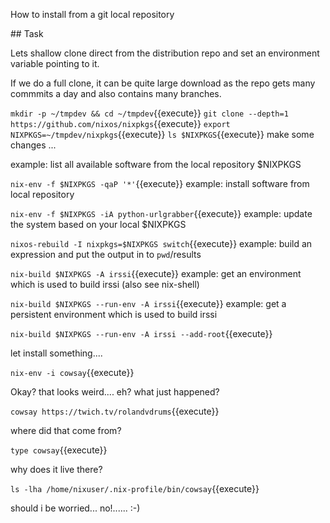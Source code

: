 
How to install from a git local repository


## Task

Lets shallow clone direct from the distribution repo and set an environment variable pointing to it.

If we do a full clone, it can be quite large download as  the repo gets many commmits a day and 
also contains many branches.


`mkdir -p ~/tmpdev && cd ~/tmpdev`{{execute}}
`git clone --depth=1 https://github.com/nixos/nixpkgs`{{execute}}
`export NIXPKGS=~/tmpdev/nixpkgs`{{execute}}
`ls $NIXPKGS`{{execute}}
make some changes ...

example: list all available software from the local repository $NIXPKGS

`nix-env -f $NIXPKGS -qaP '*'`{{execute}}
example: install software from local repository

`nix-env -f $NIXPKGS -iA python-urlgrabber`{{execute}}
example: update the system based on your local $NIXPKGS

`nixos-rebuild -I nixpkgs=$NIXPKGS switch`{{execute}}
example: build an expression and put the output in to `pwd`/results

`nix-build $NIXPKGS -A irssi`{{execute}}
example: get an environment which is used to build irssi (also see nix-shell)

`nix-build $NIXPKGS --run-env -A irssi`{{execute}}
example: get a persistent environment which is used to build irssi

`nix-build $NIXPKGS --run-env -A irssi --add-root`{{execute}}



let install something....

`nix-env -i cowsay`{{execute}}

Okay? that looks weird.... eh? what just happened?

`cowsay https://twich.tv/rolandvdrums`{{execute}}

where did that come from?

`type cowsay`{{execute}}

why does it live there?

`ls -lha /home/nixuser/.nix-profile/bin/cowsay`{{execute}}

should i be worried... no!......   :-)


